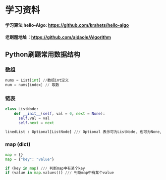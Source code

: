 # 学习资料

#### 学习算法 hello-Algo: https://github.com/krahets/hello-algo

#### 老刷题地址：https://github.com/aidaole/Algorithm

## Python刷题常用数据结构

### 数组

```python
nums = List[int] //数组int定义
num = nums[index] // 取数
```

### 链表

```python
class ListNode:
    def __init__(self, val = 0, next = None):
      self.val = val
      self.next = next

linedList : Optional[ListNode] /// Optional 表示可为ListNode, 也可为None, 
```

### map (dict)

```python
map = {}
map = {"key": "value"}

if (key in map) /// 判断map中有某个key
if (value in map.values()) /// 判断map中有某个value
```